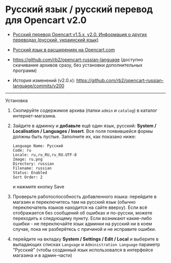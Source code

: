 # Русский язык / русский перевод для Opencart v2.0

* [Русский перевод Opencart v1.5.x, v2.0. Информация о других переводах (русский, украинский язык)](http://rb.labtodo.com/page/opencart-1505-russian-language-pack)
* [Русский язык в расширениях на Opencart.com](http://www.opencart.com/index.php?route=extension/extension/info&extension_id=2778)

* <https://github.com/rb2/opencart-russian-language> (доступно скачивание архивов сразу, без установки дополнительных программ)
* История изменений (v2.0.x): <https://github.com/rb2/opencart-russian-language/commits/v200>

----

Установка

1.  Скопируйте содержимое архива (папки `admin` и `catalog`) в каталог интернет-магазина.
2.  Зайдите в админку и **добавьте** ещё один язык, русский: **System / Localisation / Languages / Insert**.
    Все поля появившейся формы должны быть пустые. Заполните их, как показано ниже:

        Language Name: Русский
        Code: ru
        Locale: ru,ru_RU,ru_RU.UTF-8
        Image: ru.png
        Directory: russian
        Filename: russian
        Status: Enabled
        Sort Order: 2

    и нажмите кнопку Save

3. Проверьте работоспособность добавленного языка: перейдите в магазин и переключитесь
   там на русский язык (обычно переключатель языков находится на сайте вверху). Если всё
   отображается без сообщений об ошибках и по-русски, можете переходить к следующему пункту.
   Если возникают какие-либо ошибки - не переключайте язык админки на русский ни в коем случае,
   пока не разберётесь с причиной и не исправите ошибки.
4. перейдите на вкладку **System / Settings / Edit / Local** и выберите в выпадающих списках
   `Language` и `Administration Language` параметр "Русский" (чтобы созданный язык
   использовался в интерфейсе магазина и в админ-части)
